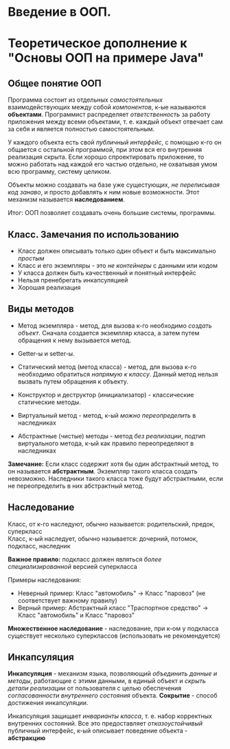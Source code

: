 # Введение в ООП. 
# Теоретическое дополнение к "Основы ООП на примере Java"

## Общее понятие ООП

Программа состоит из отдельных *самостоятельных* взаимодействующих между собой *компонентов*, к-ые называются **объектами**. Программист распределяет *ответственность* за работу приложения между всеми объектами, т. е. каждый объект отвечает сам за себя и является полностью самостоятельным.

У каждого объекта есть свой *публичный интерфейс*, с помощью к-го он общается с остальной программой, при этом вся его внутренняя реализация скрыта. Если хорошо спроектировать приложение, то можно работать над каждой его частью отдельно, не охватывая умом всю программу, систему целиком.

Объекты можно создавать на базе уже сущестующих, *не переписывая код занаво*, и просто добавлять к ним новые возможности. Этот механизм называется **наследованием**.

Итог: ООП позволяет создавать очень большие системы, программы.


## Класс. Замечания по использованию

* Класс должен описывать только *один* объект и быть максимально *простым*
* Класс и его экземпляры - это *не контейнеры* с данными или кодом
* У класса должен быть качественный и понятный интерфейс
* Нельзя пренебрегать инкапсуляцией
* Хорошая реализация


## Виды методов

* Метод экземпляра - метод, для вызова к-го необходимо *создать объект*. Сначала создается экземпляр класса, а затем путем обращения к нему вызывается метод.
* Getter-ы и setter-ы.

* Статический метод (метод класса) - метод, для вызова к-го необходимо обратиться *напрямую к классу*. Данный метод нельзя вызвать путем обращения к объекту.
* Конструктор и деструктор (инициализатор) - классические статические методы.

* Виртуальный метод - метод, к-ый *можно переопределить* в наследниках 
* Абстрактные (чистые) методы - метод *без реализации*, подтип виртуального метода, к-ый как правило переопределяют в наследниках

**Замечание:** Если класс содержит хотя бы один абстрактный метод, то он называется **абстрактным**. Экземпляр такого класса создать невозможно. Наследники такого класса тоже будут абстрактными, если не переопределить в них абстрактный метод.


## Наследование

Класс, от к-го наследуют, обычно называется: родительский, предок, суперкласс<br>
Класс, к-ый наследует, обычно называется: дочерний, потомок, подкласс, наследник

**Важное правило:** подкласс должен являться *более специализированной* версией суперкласса

Примеры наследования:

* Неверный пример: Класс "автомобиль" -> Класс "паровоз" (не соответствует важному правилу)<br>
* Верный пример: Абстрактный класс "Траспортное средство" -> Класс "автомобиль" и Класс "паровоз" 

**Множественное наследование** - наследование, при к-ом у подкласса существует несколько суперклассов (использовать не рекомендуется)


## Инкапсуляция

**Инкапсуляция** - механизм языка, позволяющий *объединить данные и методы*, работающие с этими данными, в единый объект и *скрыть детали реализации* от пользователя с целью обеспечения *согласованности внутреннего состояния* объекта. **Сокрытие** - способ достижения инкапсуляции. 

Инкапсуляция защищает *инварианты класса*, т. е. набор корректных внутренних состояний. Все это предоставляет *отказоустойчивый* публичный интерфейс, к-ый описывает поведение объекта - **абстракцию**



